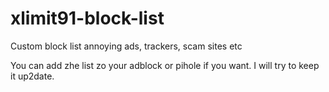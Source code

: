 # xlimit91-block-list
Custom block list annoying ads, trackers, scam sites etc

You can add zhe list zo your adblock or pihole if you want. I will try to keep it up2date.
